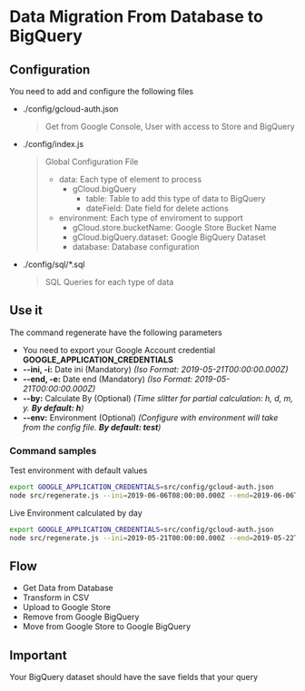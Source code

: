 # Data Migration From Database to BigQuery

## Configuration

You need to add and configure the following files

- ./config/gcloud-auth.json
  > Get from Google Console, User with access to Store and BigQuery
- ./config/index.js

  > Global Configuration File
  >
  > - data: Each type of element to process
  >   - gCloud.bigQuery
  >     - table: Table to add this type of data to BigQuery
  >     - dateField: Date field for delete actions
  > - environment: Each type of enviroment to support
  >   - gCloud.store.bucketName: Google Store Bucket Name
  >   - gCloud.bigQuery.dataset: Google BigQuery Dataset
  >   - database: Database configuration

- ./config/sql/\*.sql
  > SQL Queries for each type of data

## Use it

The command regenerate have the following parameters

- You need to export your Google Account credential **GOOGLE_APPLICATION_CREDENTIALS**
- **--ini, -i:** Date ini (Mandatory) _(Iso Format: 2019-05-21T00:00:00.000Z)_
- **--end, -e:** Date end (Mandatory) _(Iso Format: 2019-05-21T00:00:00.000Z)_
- **--by:** Calculate By (Optional) _(Time slitter for partial calculation: h, d, m, y. **By default: h**)_
- **--env:** Environment (Optional) _(Configure with environment will take from the config file. **By default: test**)_

### Command samples

Test environment with default values

```bash
export GOOGLE_APPLICATION_CREDENTIALS=src/config/gcloud-auth.json
node src/regenerate.js --ini=2019-06-06T08:00:00.000Z --end=2019-06-06T10:00:00.000Z
```

Live Environment calculated by day

```bash
export GOOGLE_APPLICATION_CREDENTIALS=src/config/gcloud-auth.json
node src/regenerate.js --ini=2019-05-21T00:00:00.000Z --end=2019-05-22T00:00:00.000Z --env=live --by=d
```

## Flow

- Get Data from Database
- Transform in CSV
- Upload to Google Store
- Remove from Google BigQuery
- Move from Google Store to Google BigQuery

## Important

Your BigQuery dataset should have the save fields that your query
